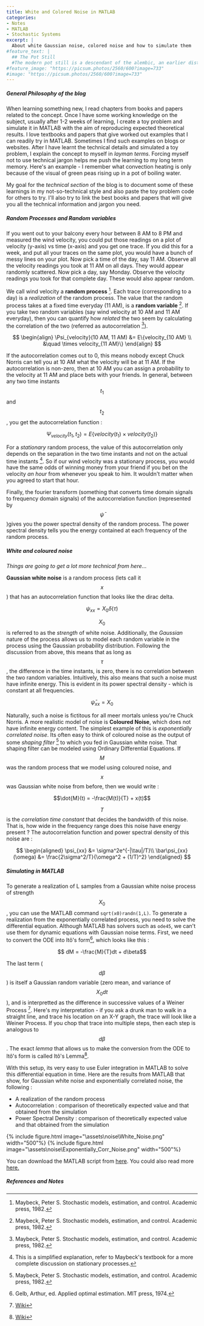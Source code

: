```yaml
---
title: White and Colored Noise in MATLAB
categories:
- Notes
- MATLAB
- Stochastic Systems
excerpt: |
  About white Gaussian noise, colored noise and how to simulate them
#feature_text: |
  ## The Pot Still
  #The modern pot still is a descendant of the alembic, an earlier distillation device
#feature_image: "https://picsum.photos/2560/600?image=733"
#image: "https://picsum.photos/2560/600?image=733"
---
```


##### General Philosophy of the blog


When learning something new, I read chapters from books and papers related to the concept. Once I have some working knowledge on the subject, usually after 1-2 weeks of learning, I create a toy problem and simulate it in MATLAB with the aim of reproducing expected theoretical results. I love textbooks and papers that give worked out examples that I can readily try in MATLAB. Sometimes I find such examples on blogs or websites. After I have learnt the technical details and simulated a toy problem, I explain the concept to myself in *layman terms*. Forcing myself not to use technical jargon helps me push the learning to my long term memory. Here's an example - I remember what convection heating is only because of the visual of green peas rising up in a pot of boiling water.  

My goal for the _technical section_ of the blog is to document some of these learnings in my not-so-technical style and also paste the toy problem code for others to try. I'll also try to link the best books and papers that will give you all the technical information and jargon you need.


##### Random Processes and Random variables
If you went out to your balcony every hour between 8 AM to 8 PM and measured the wind velocity, you could put those readings on a plot of velocity (y-axis) vs time (x-axis) and you get one trace. If you did this for a week, and put all your traces on the same plot, you would have a bunch of messy lines on your plot. Now pick a time of the day, say 11 AM. Observe all the velocity readings you took at 11 AM on all days. They would appear randomly scattered. Now pick a day, say Monday. Observe the velocity readings you took for that complete day. These would also appear random. 

We call wind velocity a __random process__ [^1]. Each trace (corresponding to a day) is a _realization_ of the random process. The value that the random process takes at a fixed time everyday (11 AM), is a __random variable__ [^1]. If you take two random variables (say wind velocity at 10 AM and 11 AM everyday), then you can quantify how _related_ the two seem by calculating the correlation of the two (referred as autocorrelation [^1]).  

$$
\begin{align}
\Psi_{velocity}(10 AM, 11 AM) &= E\{velocity_{10 AM} \\
							  &\quad \times velocity_{11 AM}\} 
\end{align}
$$

If the autocorrelation comes out to 0, this means nobody except Chuck Norris can tell you at 10 AM what the velocity will be at 11 AM. If the autocorrelation is non-zero, then at 10 AM you can assign a probability to the velocity at 11 AM and place bets with your friends. In general, between any two time instants $$t_1$$ and $$t_2$$, you get the autocorrelation function :  

$$\Psi_{velocity}(t_1, t_2) = E\{velocity(t_1)\times velocity(t_2)\} $$

For a _stationary_ random process, the value of this autocorrelation only depends on the separation in the two time instants and not on the actual time instants [^2]. So if our wind velocity was a stationary process, you would have the same odds of winning money from your friend if you bet on the velocity _an hour_ from whenever you speak to him. It wouldn't matter when you agreed to start that hour.

Finally, the fourier transform (something that converts time domain signals to frequency domain signals) of the autocorrelation function (represented by $$\bar{\psi}$$)gives you the power spectral density of the random process. The power spectral density tells you the energy contained at each frequency of the random process.

##### White and coloured noise  

_Things are going to get a lot more technical from here_...  

__Gaussian white noise__ is a random process  (lets call it $$x$$) that has an autocorrelation function that looks like the dirac delta.  

$$\psi_{xx} = X_0\delta(\tau)$$

$$X_0$$ is referred to as the _strength_ of white noise. Additionally, the _Gaussian_ nature of the process allows us to model each random variable in the process using the Gaussian probability distribution. Following the discussion from above, this means that as long as $$\tau$$, the difference in the time instants, is zero, there is no correlation between the two random variables. Intuitively, this also means that such a noise must have infinite energy. This is evident in its power spectral density - which is constant at all frequencies.  

$$\bar\psi_{xx} = X_0$$

Naturally, such a noise is fictitous for all meer mortals unless you're Chuck Norris. A more realistic model of noise is __Coloured Noise__, which does not have infinite energy content. The simplest example of this is _exponentially correlated noise_. Its often easy to think of coloured noise as the output of some _shaping filter_ [^1] to which you fed in Gaussian white noise. That shaping filter can be modeled using Ordinary Differential Equations. If $$M$$ was the random process that we model using coloured noise, and $$x$$ was Gaussian white noise from before, then we would write :  

$$\dot{M}(t) = -\frac{M(t)}{T} + x(t)$$

$$T$$ is the _correlation time constant_ that decides the bandwidth of this noise. That is, how wide in the frequency range does this noise have energy present ? The autocorrelation function and power spectral density of this noise are :  

$$
\begin{aligned}
	\psi_{xx} &= \sigma^2e^{-|\tau|/T}\\
	\bar\psi_{xx}(\omega) &= \frac{2\sigma^2/T}{\omega^2 + (1/T)^2}
\end{aligned}
$$

##### Simulating in MATLAB  

To generate a realization of L samples from a Gaussian white noise process of strength $$X_0$$, you can use the MATLAB command `sqrt(x0)randn(1,L)`. To generate a realization from the exponentially correlated process, you need to solve the differential equation. Although MATLAB has solvers such as `ode45`, we can't use them for dynamic equations with Gaussian noise terms. First, we need to convert the ODE into Itô's form[^3], which looks like this : 

$$ dM = -\frac{M}{T}dt + d\beta$$

The last term ($$d\beta$$) is itself a Gaussian random variable (zero mean, and variance of $$X_0dt$$), and is interpretted as the difference in successive values of a Weiner Process [^weiner]. Here's my interpretation - if you ask a drunk man to walk in a straight line, and trace his location on an X-Y graph, the trace will look like a Weiner Process. If you chop that trace into multiple steps, then each step is analogous to $$d\beta$$. The exact _lemma_ that allows us to make the conversion from the ODE to Itô's form is called Itô's Lemma[^itolemma].

With this setup, its very easy to use Euler integration in MATLAB to solve this differential equation in time. Here are the results from MATLAB that show, for Gaussian white noise and exponentially correlated noise, the following :

* A realization of the random process
* Autocorrelation : comparison of theoretically expected value and that obtained from the simulation
* Power Spectral Density : comparison of theoretically expected value and that obtained from the simulation

{% include figure.html image="\assets\noise\White_Noise.png" width="500"%}
{% include figure.html image="\assets\noise\Exponentially_Corr_Noise.png" width="500"%}

You can download the MATLAB script from [here](\assets\noise\Autocorr_PSD_Noise.m). You could also read more [here.](https://www.gaussianwaves.com/2013/11/simulation-and-analysis-of-white-noise-in-matlab/)

##### References and Notes

[^1]: Maybeck, Peter S. Stochastic models, estimation, and control. Academic press, 1982.
[^2]: This is a simplified explanation, refer to Maybeck's textbook for a more complete discussion on stationary processes.
[^3]: Gelb, Arthur, ed. Applied optimal estimation. MIT press, 1974.
[^weiner]: [Wiki](https://en.wikipedia.org/wiki/Wiener_process#Properties_of_a_one-dimensional_Wiener_process)
[^itolemma]: [Wiki](https://en.wikipedia.org/wiki/It%C3%B4%27s_lemma)